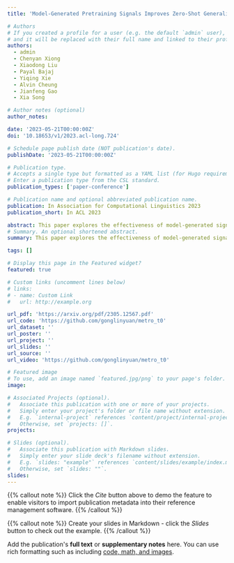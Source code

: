 ```yaml
---
title: 'Model-Generated Pretraining Signals Improves Zero-Shot Generalization of Text-to-Text Transformers'

# Authors
# If you created a profile for a user (e.g. the default `admin` user), write the username (folder name) here
# and it will be replaced with their full name and linked to their profile.
authors:
  - admin
  - Chenyan Xiong
  - Xiaodong Liu
  - Payal Bajaj
  - Yiqing Xie
  - Alvin Cheung
  - Jianfeng Gao
  - Xia Song

# Author notes (optional)
author_notes:

date: '2023-05-21T00:00:00Z'
doi: '10.18653/v1/2023.acl-long.724'

# Schedule page publish date (NOT publication's date).
publishDate: '2023-05-21T00:00:00Z'

# Publication type.
# Accepts a single type but formatted as a YAML list (for Hugo requirements).
# Enter a publication type from the CSL standard.
publication_types: ['paper-conference']

# Publication name and optional abbreviated publication name.
publication: In Association for Computational Linguistics 2023
publication_short: In ACL 2023

abstract: This paper explores the effectiveness of model-generated signals in improving zero-shot generalization of text-to-text Transformers such as T5. We study various designs to pretrain T5 using an auxiliary model to construct more challenging token replacements for the main model to denoise. Key aspects under study include the decoding target, the location of the RTD head, and the masking pattern. Based on these studies, we develop a new model, METRO-T0, which is pretrained using the redesigned ELECTRA-Style pretraining strategies and then prompt-finetuned on a mixture of NLP tasks. METRO-T0 outperforms all similar-sized baselines on prompted NLP benchmarks, such as _T0 Eval_ and MMLU, and rivals the state-of-the-art T0-11B model with only **8%** of its parameters. Our analysis on model’s neural activation and parameter sensitivity reveals that the effectiveness of METRO-T0 stems from more balanced contribution of parameters and better utilization of their capacity. The code and model checkpoints are available at [https://github.com/gonglinyuan/metro_t0](https://github.com/gonglinyuan/metro_t0). 
# Summary. An optional shortened abstract.
summary: This paper explores the effectiveness of model-generated signals in improving zero-shot generalization of text-to-text Transformers such as T5.

tags: []

# Display this page in the Featured widget?
featured: true

# Custom links (uncomment lines below)
# links:
# - name: Custom Link
#   url: http://example.org

url_pdf: 'https://arxiv.org/pdf/2305.12567.pdf'
url_code: 'https://github.com/gonglinyuan/metro_t0'
url_dataset: ''
url_poster: ''
url_project: ''
url_slides: ''
url_source: ''
url_video: 'https://github.com/gonglinyuan/metro_t0'

# Featured image
# To use, add an image named `featured.jpg/png` to your page's folder.
image:

# Associated Projects (optional).
#   Associate this publication with one or more of your projects.
#   Simply enter your project's folder or file name without extension.
#   E.g. `internal-project` references `content/project/internal-project/index.md`.
#   Otherwise, set `projects: []`.
projects:

# Slides (optional).
#   Associate this publication with Markdown slides.
#   Simply enter your slide deck's filename without extension.
#   E.g. `slides: "example"` references `content/slides/example/index.md`.
#   Otherwise, set `slides: ""`.
slides:
---
```


{{% callout note %}}
Click the _Cite_ button above to demo the feature to enable visitors to import publication metadata into their reference management software.
{{% /callout %}}

{{% callout note %}}
Create your slides in Markdown - click the _Slides_ button to check out the example.
{{% /callout %}}

Add the publication's **full text** or **supplementary notes** here. You can use rich formatting such as including [code, math, and images](https://docs.hugoblox.com/content/writing-markdown-latex/).
